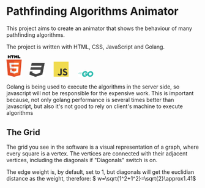 # Pathfinding Algorithms Animator
This project aims to create an animator that shows the behaviour of many pathfinding algorithms.

The project is written with HTML, CSS, JavaScript and Golang.
<div float="left">
    <img src="readme_files/html.svg" width=40>&nbsp;&nbsp;&nbsp;&nbsp;
    <img src="readme_files/css.svg" width=40>
    &nbsp;&nbsp;&nbsp;&nbsp;
    <img src="readme_files/javascript.svg" width=40>
    &nbsp;&nbsp;&nbsp;&nbsp;
    <img src="readme_files/go.svg" width=40>
</div>

Golang is being used to execute the algorithms in the server side, so javascript will not be responsible for the expensive work. This is important because, not only golang performance is several times better than javascript, but also it's not good to rely on client's machine to execute algorithms

## The Grid
The grid you see in the software is a visual representation of a graph, where every square is a vertex. The vertices are connected with their adjacent vertices, including the diagonals if "Diagonals" switch is on.

The edge weight is, by default, set to 1, but diagonals will get the euclidian distance as the weight, therefore:
$ w=\sqrt{1^2+1^2}=\sqrt{2}\approx1.41$